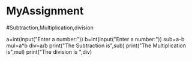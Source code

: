 # MyAssignment
#Subtraction,Multiplication,division

a=int(input("Enter a number:"))
b=int(input("Enter a number:"))
sub=a-b
mul=a*b
div=a/b
print("The Subtraction is",sub)
print("The Multiplication is",mul)
print("The division is ",div)
